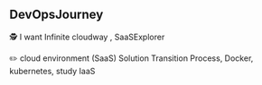 ## DevOpsJourney
🕵️ I want Infinite cloudway , SaaSExplorer 

✏️ cloud environment (SaaS) Solution Transition Process, Docker, kubernetes, study IaaS
